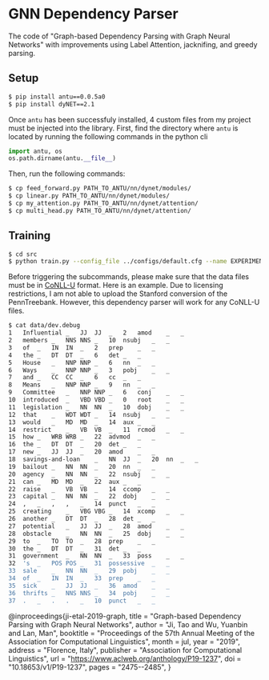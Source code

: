 # GNN Dependency Parser
The code of "Graph-based Dependency Parsing with Graph Neural Networks" with improvements using Label Attention, jacknifing, and greedy parsing.

## Setup
```bash
$ pip install antu==0.0.5a0
$ pip install dyNET==2.1
```
Once `antu` has been successfuly installed, 4 custom files from my project must be injected into the library. First, find the directory where `antu` is located by running the following commands in the python cli
```python
import antu, os
os.path.dirname(antu.__file__)
```
Then, run the following commands:
```bash
$ cp feed_forward.py PATH_TO_ANTU/nn/dynet/modules/
$ cp linear.py PATH_TO_ANTU/nn/dynet/modules/
$ cp my_attention.py PATH_TO_ANTU/nn/dynet/attention/
$ cp multi_head.py PATH_TO_ANTU/nn/dynet/attention/
```


## Training

```bash
$ cd src
$ python train.py --config_file ../configs/default.cfg --name EXPERIMENT_NAME --gpu 0(your gpu id)
```
Before triggering the subcommands, please make sure that the data files must be in [CoNLL-U](https://universaldependencies.org/format.html) format. Here is an example. Due to licensing restrictions, I am not able to upload the Stanford conversion of the PennTreebank. However, this dependency parser will work for any CoNLL-U files.

```bash
$ cat data/dev.debug 
1	Influential	_	JJ	JJ	_	2	amod	_	_
2	members	_	NNS	NNS	_	10	nsubj	_	_
3	of	_	IN	IN	_	2	prep	_	_
4	the	_	DT	DT	_	6	det	_	_
5	House	_	NNP	NNP	_	6	nn	_	_
6	Ways	_	NNP	NNP	_	3	pobj	_	_
7	and	_	CC	CC	_	6	cc	_	_
8	Means	_	NNP	NNP	_	9	nn	_	_
9	Committee	_	NNP	NNP	_	6	conj	_	_
10	introduced	_	VBD	VBD	_	0	root	_	_
11	legislation	_	NN	NN	_	10	dobj	_	_
12	that	_	WDT	WDT	_	14	nsubj	_	_
13	would	_	MD	MD	_	14	aux	_	_
14	restrict	_	VB	VB	_	11	rcmod	_	_
15	how	_	WRB	WRB	_	22	advmod	_	_
16	the	_	DT	DT	_	20	det	_	_
17	new	_	JJ	JJ	_	20	amod	_	_
18	savings-and-loan	_	NN	JJ	_	20	nn	_	_
19	bailout	_	NN	NN	_	20	nn	_	_
20	agency	_	NN	NN	_	22	nsubj	_	_
21	can	_	MD	MD	_	22	aux	_	_
22	raise	_	VB	VB	_	14	ccomp	_	_
23	capital	_	NN	NN	_	22	dobj	_	_
24	,	_	,	,	_	14	punct	_	_
25	creating	_	VBG	VBG	_	14	xcomp	_	_
26	another	_	DT	DT	_	28	det	_	_
27	potential	_	JJ	JJ	_	28	amod	_	_
28	obstacle	_	NN	NN	_	25	dobj	_	_
29	to	_	TO	TO	_	28	prep	_	_
30	the	_	DT	DT	_	31	det	_	_
31	government	_	NN	NN	_	33	poss	_	_
32	's	_	POS	POS	_	31	possessive	_	_
33	sale	_	NN	NN	_	29	pobj	_	_
34	of	_	IN	IN	_	33	prep	_	_
35	sick	_	JJ	JJ	_	36	amod	_	_
36	thrifts	_	NNS	NNS	_	34	pobj	_	_
37	.	_	.	.	_	10	punct	_	_
```






@inproceedings{ji-etal-2019-graph,
    title = "Graph-based Dependency Parsing with Graph Neural Networks",
    author = "Ji, Tao  and
      Wu, Yuanbin  and
      Lan, Man",
    booktitle = "Proceedings of the 57th Annual Meeting of the Association for Computational Linguistics",
    month = jul,
    year = "2019",
    address = "Florence, Italy",
    publisher = "Association for Computational Linguistics",
    url = "https://www.aclweb.org/anthology/P19-1237",
    doi = "10.18653/v1/P19-1237",
    pages = "2475--2485",
}

